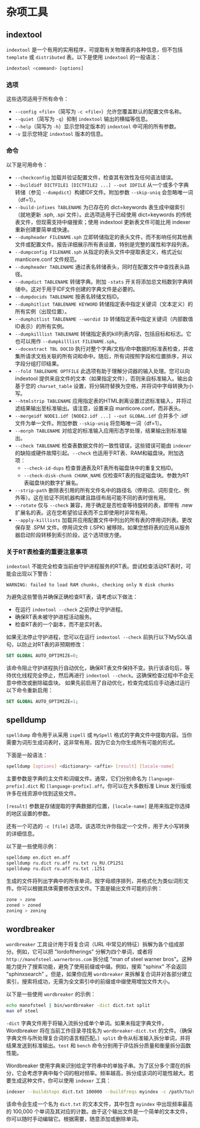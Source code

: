 # 杂项工具

## indextool

`indextool` 是一个有用的实用程序，可提取有关物理表的各种信息，但不包括 `template` 或 `distributed` 表。以下是使用 `indextool` 的一般语法：

```sql
indextool <command> [options]
```

### 选项

这些选项适用于所有命令：

* `--config <file>`（简写为 `-c <file>`）允许您覆盖默认的配置文件名称。
* `--quiet`（简写为 `-q`）抑制 `indextool` 输出的横幅等信息。
* `--help`（简写为 `-h`）显示您特定版本的 `indextool` 中可用的所有参数。
* `-v` 显示您特定 `indextool` 版本的信息。

### 命令

以下是可用命令：

* `--checkconfig` 加载并验证配置文件，检查其有效性及任何语法错误。
* `--buildidf DICTFILE1 [DICTFILE2 ...] --out IDFILE` 从一个或多个字典转储（参见 `--dumpdict`）构建IDF文件。附加参数 `--skip-uniq` 会忽略唯一词（df=1）。
* `--build-infixes TABLENAME` 为已存在的 dict=keywords 表生成中缀索引（就地更新 .sph, .spi 文件）。此选项适用于已经使用 dict=keywords 的传统表文件，但现需支持中缀搜索；使用 indextool 更新表文件可能比用 indexer 重新创建要简单或快速。
* `--dumpheader FILENAME.sph` 立即转储指定的表头文件，而不影响任何其他表文件或配置文件。报告详细展示所有表设置，特别是完整的属性和字段列表。
* `--dumpconfig FILENAME.sph` 从指定的表头文件中提取表定义，格式近似 manticore.conf 文件规范。
* `--dumpheader TABLENAME` 通过表名转储表头，同时在配置文件中查找表头路径。
* `--dumpdict TABLENAME` 转储字典。附加 `-stats` 开关将添加总文档数到字典转储中。这对于用于IDF文件创建的字典文件是必要的。
* `--dumpdocids TABLENAME` 按表名转储文档ID。
* `--dumphitlist TABLENAME KEYWORD` 转储指定表中指定关键词（文本定义）的所有实例（出现位置）。
* `--dumphitlist TABLENAME --wordid ID` 转储指定表中指定关键词（内部数值ID表示）的所有实例。
* `--dumpkilllist TABLENAME` 转储指定表的kill列表内容，包括目标和标志。它也可以用作 `--dumpkilllist FILENAME.spk`。
* `--docextract TBL DOCID` 执行对整个字典/文档/命中数据的标准表检查，并收集所请求文档关联的所有词和命中。随后，所有词按照字段和位置排序，并以字段分组打印结果。
* `--fold TABLENAME OPTFILE` 此选项有助于理解分词器的输入处理。您可以向 indextool 提供来自文件的文本（如果指定文件），否则来自标准输入。输出会基于您的 `charset_table` 设置，将分隔符替换为空格，并将词中字母转换为小写。
* `--htmlstrip TABLENAME` 应用指定表的HTML剥离设置过滤标准输入，并将过滤结果输出至标准输出。请注意，设置来自 manticore.conf，而非表头。
* `--mergeidf NODE1.idf [NODE2.idf ...] --out GLOBAL.idf` 合并多个 .idf 文件为单一文件。附加参数 `--skip-uniq` 将忽略唯一词（df=1）。
* `--morph TABLENAME` 对给定的标准输入应用形态学处理，结果输出到标准输出。
* `--check TABLENAME` 检查表数据文件的一致性错误，这些错误可能由 `indexer` 的缺陷或硬件故障引起。`--check` 也适用于RT表、RAM和磁盘块。附加选项：
    - `--check-id-dups` 检查普通表及RT表所有磁盘块中的重复文档ID。
    - `--check-disk-chunk CHUNK_NAME` 仅检查RT表的指定磁盘块。参数为RT表磁盘块的数字扩展名。
* `--strip-path` 删除表引用的所有文件名中的路径名（停用词、词形变化、例外等）。这在验证不同机器构建且路径布局可能不同的表时很有用。
* `--rotate` 仅与 `--check` 兼容，用于确定是否检查等待旋转的表，即带有 .new 扩展名的表。这在您希望验证表而不立即使用时非常有用。
* `--apply-killlists` 加载并应用配置文件中列出的所有表的停用词列表。更改保存至 .SPM 文件。停用词文件 (.SPK) 被移除。如果您想将表的应用从服务器启动阶段转移到索引阶段，这个选项很方便。

### 关于RT表检查的重要注意事项

`indextool` 不能完全检查当前由守护进程服务的RT表。尝试检查活动RT表时，可能会出现以下警告：

```
WARNING: failed to load RAM chunks, checking only N disk chunks
```

为避免这些警告并确保正确检查RT表，请考虑以下做法：

- 在运行 `indextool --check` 之前停止守护进程。
- 确保RT表未被守护进程活动服务。
- 检查RT表的一个副本，而不是实时表。

如果无法停止守护进程，您可以在运行 `indextool --check` 前执行以下MySQL语句，以防止对RT表的非预期修改：

```sql
SET GLOBAL AUTO_OPTIMIZE=0;
```

该命令阻止守护进程执行自动优化，确保RT表文件保持不变。执行该语句后，等待优化线程完全停止，然后再进行 `indextool --check`。这确保检查过程中不会无意中修改或删除磁盘块。
如果先前启用了自动优化，检查完成后应手动通过运行以下命令重新启用：

```sql
SET GLOBAL AUTO_OPTIMIZE=1;
```

## spelldump

`spelldump` 命令用于从采用 `ispell` 或 `MySpell` 格式的字典文件中提取内容。当你需要为词形生成词表时，这非常有用，因为它会为你生成所有可能的形式。

下面是一般语法：

```bash
spelldump [options] <dictionary> <affix> [result] [locale-name]
```

主要参数是字典的主文件和词缀文件。通常，它们分别命名为 `[language-prefix].dict` 和 `[language-prefix].aff`。你可以在大多数标准 Linux 发行版或许多在线资源中找到这些文件。

`[result]` 参数是存储提取的字典数据的位置，`[locale-name]` 是用来指定你选择的地区设置的参数。

还有一个可选的 `-c [file]` 选项。该选项允许你指定一个文件，用于大小写转换的详细信息。

以下是一些使用示例：

```bash
spelldump en.dict en.aff
spelldump ru.dict ru.aff ru.txt ru_RU.CP1251
spelldump ru.dict ru.aff ru.txt .1251
```

生成的文件将列出字典中的所有单词，按字母顺序排列，并格式化为类似词形文件。你可以根据具体需要修改该文件。下面是输出文件可能的示例：

```bash
zone > zone
zoned > zoned
zoning > zoning
```

## wordbreaker

`wordbreaker` 工具设计用于将复合词（URL 中常见的特征）拆解为各个组成部分。例如，它可以把 "lordoftherings" 分解为四个单词，或者将 `http://manofsteel.warnerbros.com` 拆分成 "man of steel warner bros"。这种能力提升了搜索功能，避免了使用前缀或中缀。例如，搜索 "sphinx" 不会返回 "sphinxsearch" 。但是，如果你应用 `wordbreaker` 来拆解复合词并对各部分建立索引，搜索将成功，无需为全文索引中的前缀或中缀使用增加文件大小。

以下是一些使用 `wordbreaker` 的示例：

```bash
echo manofsteel | bin/wordbreaker -dict dict.txt split
man of steel
```

`-dict` 字典文件用于将输入流拆分成单个单词。如果未指定字典文件，Wordbreaker 将在当前工作目录寻找名为 `wordbreaker-dict.txt` 的文件。（确保字典文件与所处理复合词的语言相匹配。）`split` 命令从标准输入拆分单词，并将结果发送到标准输出。`test` 和 `bench` 命令分别用于评估拆分质量和衡量拆分函数性能。

Wordbreaker 使用字典来识别给定字符串中的单独子串。为了区分多个潜在的拆分，它会考虑字典中每个词的相对频率。频率越高，拆分成该词的可能性越大。若要生成这种文件，你可以使用 `indexer` 工具：


```bash
indexer --buildstops dict.txt 100000 --buildfreqs myindex -c /path/to/manticore.conf
```

该命令会生成一个名为 `dict.txt` 的文本文件，其中包含 `myindex` 中出现频率最高的 100,000 个单词及其对应的计数。由于这个输出文件是一个简单的文本文件，你可以随时手动编辑它。根据需要，随意添加或删除单词。

<!-- proofread -->

